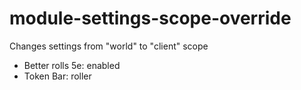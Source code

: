 # module-settings-scope-override

Changes settings from "world" to "client" scope

* Better rolls 5e: enabled
* Token Bar: roller
